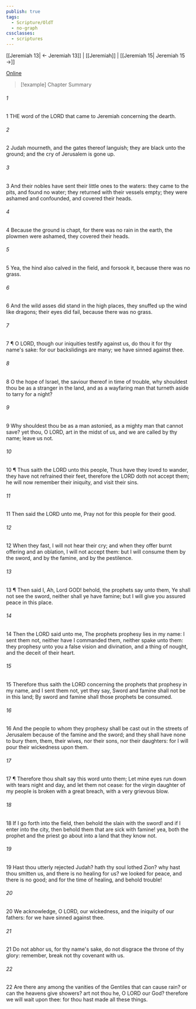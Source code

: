 ```yaml
---
publish: true
tags:
  - Scripture/OldT
  - no-graph
cssclasses:
  - scriptures
---
```

[[Jeremiah 13| ← Jeremiah 13]] | [[Jeremiah]] | [[Jeremiah 15| Jeremiah 15 →]]

[Online](https://churchofjesuschrist.org/study/scriptures/ot/jer/14?lang=eng)

>[!example] Chapter Summary
>
###### 1
1 THE word of the LORD that came to Jeremiah concerning the dearth.
###### 2
2 Judah mourneth, and the gates thereof languish; they are black unto the ground; and the cry of Jerusalem is gone up.
###### 3
3 And their nobles have sent their little ones to the waters: they came to the pits, and found no water; they returned with their vessels empty; they were ashamed and confounded, and covered their heads.
###### 4
4 Because the ground is chapt, for there was no rain in the earth, the plowmen were ashamed, they covered their heads.
###### 5
5 Yea, the hind also calved in the field, and forsook it, because there was no grass.
###### 6
6 And the wild asses did stand in the high places, they snuffed up the wind like dragons; their eyes did fail, because there was no grass.
###### 7
7 ¶ O LORD, though our iniquities testify against us, do thou it for thy name's sake: for our backslidings are many; we have sinned against thee.
###### 8
8 O the hope of Israel, the saviour thereof in time of trouble, why shouldest thou be as a stranger in the land, and as a wayfaring man that turneth aside to tarry for a night?
###### 9
9 Why shouldest thou be as a man astonied, as a mighty man that cannot save?  yet thou, O LORD, art in the midst of us, and we are called by thy name; leave us not.
###### 10
10 ¶ Thus saith the LORD unto this people, Thus have they loved to wander, they have not refrained their feet, therefore the LORD doth not accept them; he will now remember their iniquity, and visit their sins.
###### 11
11 Then said the LORD unto me, Pray not for this people for their good.
###### 12
12 When they fast, I will not hear their cry; and when they offer burnt offering and an oblation, I will not accept them: but I will consume them by the sword, and by the famine, and by the pestilence.
###### 13
13 ¶ Then said I, Ah, Lord GOD!  behold, the prophets say unto them, Ye shall not see the sword, neither shall ye have famine; but I will give you assured peace in this place.
###### 14
14 Then the LORD said unto me, The prophets prophesy lies in my name: I sent them not, neither have I commanded them, neither spake unto them: they prophesy unto you a false vision and divination, and a thing of nought, and the deceit of their heart.
###### 15
15 Therefore thus saith the LORD concerning the prophets that prophesy in my name, and I sent them not, yet they say, Sword and famine shall not be in this land; By sword and famine shall those prophets be consumed.
###### 16
16 And the people to whom they prophesy shall be cast out in the streets of Jerusalem because of the famine and the sword; and they shall have none to bury them, them, their wives, nor their sons, nor their daughters: for I will pour their wickedness upon them.
###### 17
17 ¶ Therefore thou shalt say this word unto them; Let mine eyes run down with tears night and day, and let them not cease: for the virgin daughter of my people is broken with a great breach, with a very grievous blow.
###### 18
18 If I go forth into the field, then behold the slain with the sword!  and if I enter into the city, then behold them that are sick with famine!  yea, both the prophet and the priest go about into a land that they know not.
###### 19
19 Hast thou utterly rejected Judah?  hath thy soul lothed Zion?  why hast thou smitten us, and there is no healing for us? we looked for peace, and there is no good; and for the time of healing, and behold trouble!
###### 20
20 We acknowledge, O LORD, our wickedness, and the iniquity of our fathers: for we have sinned against thee.
###### 21
21 Do not abhor us, for thy name's sake, do not disgrace the throne of thy glory: remember, break not thy covenant with us.
###### 22
22 Are there any among the vanities of the Gentiles that can cause rain?  or can the heavens give showers?  art not thou he, O LORD our God?  therefore we will wait upon thee: for thou hast made all these things.



